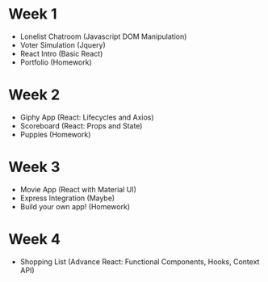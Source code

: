 # Week 1

- Lonelist Chatroom (Javascript DOM Manipulation)
- Voter Simulation (Jquery)
- React Intro (Basic React)
- Portfolio (Homework)

# Week 2

- Giphy App (React: Lifecycles and Axios)
- Scoreboard (React: Props and State)
- Puppies (Homework)

# Week 3

- Movie App (React with Material UI)
- Express Integration (Maybe)
- Build your own app! (Homework)

# Week 4

- Shopping List (Advance React: Functional Components, Hooks, Context API)
